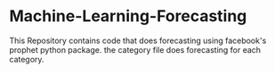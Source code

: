 # Machine-Learning-Forecasting

This Repository contains code that does forecasting using facebook's prophet python package. the category file does forecasting for each category.
